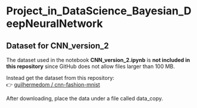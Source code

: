# Project_in_DataScience_Bayesian_DeepNeuralNetwork

## Dataset for CNN_version_2

The dataset used in the notebook **CNN_version_2.ipynb** is **not included in this repository** since GitHub does not allow files larger than 100 MB.

Instead get the dataset from this repository:  
👉 [guilhermedom / cnn-fashion-mnist](https://github.com/guilhermedom/cnn-fashion-mnist) 

After downloading, place the data under a file called data_copy. 

